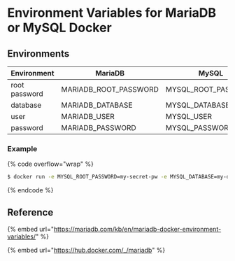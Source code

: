 # Environment Variables for MariaDB or MySQL Docker

## Environments

| Environment   | MariaDB                 | MySQL                 |
| ------------- | ----------------------- | --------------------- |
| root password | MARIADB\_ROOT\_PASSWORD | MYSQL\_ROOT\_PASSWORD |
| database      | MARIADB\_DATABASE       | MYSQL\_DATABASE       |
| user          | MARIADB\_USER           | MYSQL\_USER           |
| password      | MARIADB\_PASSWORD       | MYSQL\_PASSWORD       |

### Example

{% code overflow="wrap" %}
```bash
$ docker run -e MYSQL_ROOT_PASSWORD=my-secret-pw -e MYSQL_DATABASE=my-database -e MYSQL_USER=my-user -e MYSQL_PASSWORD=my-password -e TZ=Asia/Seoul --name mysql-latest -p 13306:3306 -d mysql:latest
```
{% endcode %}

## Reference

{% embed url="https://mariadb.com/kb/en/mariadb-docker-environment-variables/" %}

{% embed url="https://hub.docker.com/_/mariadb" %}
